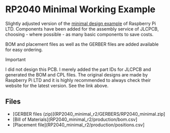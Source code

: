 # RP2040 Minimal Working Example

Slightly adjusted version of the [minimal design example](
https://datasheets.raspberrypi.com/rp2040/hardware-design-with-rp2040.pdf)
of Raspberry Pi LTD. Components have been added for the assembly service
of JLCPCB, choosing - where possible - as many basic components to save
costs.

BOM and placement files as well as the GERBER files are added available
for easy ordering.

> [!IMPORTANT]
> I did not design this PCB. I merely added the part IDs for JLCPCB and
> generated the BOM and CPL files. The original designs are made by
> Raspberry Pi LTD and it is highly recommended to always check their
> website for the latest version. See the link above.

## Files

* [GERBER files (zip)](RP2040_minimal_r2/GERBERS/RP2040_minimal.zip]
* [Bill of Materials](RP2040_minimal_r2/production/bom.csv]
* [Placement file](RP2040_minimal_r2/production/positions.csv]
